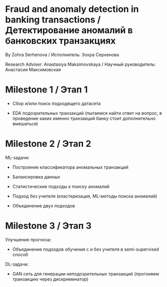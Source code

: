 # Fraud and anomaly detection in banking transactions / Детектирование аномалий в банковских транзакциях
By Zohra Serhenova / Исполнитель: Зохра Серхенова

Research Adviser: Anastasiya Maksimovskaya / Научный руководитель: Анастасия Максимовская

# Milestone 1 / Этап 1

- Сбор и/или поиск подходящего датасета

- EDA подозрительных транзакций (пытаемся найти ответ на вопрос, в проведение каких именно транзакций банку стоит дополнительно вмешаться)

# Milestone 2 / Этап 2

ML-задачи:

- Построение классификатора аномальных транзакций

- Балансировка данных

- Статистические подходы к поиску аномалий

- Подход без учителя (кластеризация, ML-методы поиска аномалий)

- Объединение двух подходов

# Milestone 3 / Этап 3

Улучшение прогноза:
- Объединение подходов обучения с и без учителя в semi-supervised способ
 
DL-задачи:
- GAN сеть для генерации неподозрительных транзакций (прогоняем транзакцию через дискриминатор)


